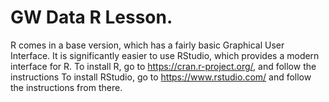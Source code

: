 # GW Data R Lesson. 


R comes in a base version, which has a fairly basic Graphical User Interface. It is significantly easier to use RStudio, which provides a modern interface for R. 
To install R, go to https://cran.r-project.org/, and follow the instructions
To install RStudio, go to https://www.rstudio.com/ and follow the instructions from there. 
